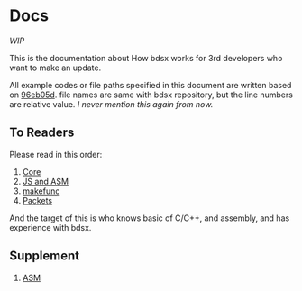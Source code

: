 # Docs

_WIP_

This is the documentation about How bdsx works for 3rd developers who want to make an update.

All example codes or file paths specified in this document are written based on [96eb05d](https://github.com/bdsx/bdsx/tree/96eb05dbb0c2968f84ad172a0cc8ccdd7a5e1f8c). file names are same with bdsx repository, but the line numbers are relative value. _I never mention this again from now._

## To Readers

Please read in this order:

1. [Core](docs/core.md)
2. [JS and ASM](docs/jsandasm.md)
3. [makefunc](docs/makefunc.md)
4. [Packets](docs/packetevent.md)

And the target of this is who knows basic of C/C++, and assembly, and has experience with bdsx.

## Supplement

1. [ASM](docs/asm.md)
